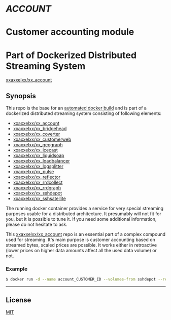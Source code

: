 # ***ACCOUNT***
# Customer accounting module
# Part of Dockerized Distributed Streaming System

[xxaxxelxx/xx_account](https://index.docker.io/u/xxaxxelxx/xx_account/)

## Synopsis
This repo is the base for an [automated docker build](https://hub.docker.com/r/xxaxxelxx/xx_account/) and is part of a dockerized distributed streaming system consisting of following elements:
* [xxaxxelxx/xx_account](https://github.com/xxaxxelxx/xx_account)
* [xxaxxelxx/xx_bridgehead](https://github.com/xxaxxelxx/xx_bridgehead)
* [xxaxxelxx/xx_coverter](https://github.com/xxaxxelxx/xx_converter)
* [xxaxxelxx/xx_customerweb](https://github.com/xxaxxelxx/xx_customerweb)
* [xxaxxelxx/xx_geograph](https://github.com/xxaxxelxx/xx_geograph)
* [xxaxxelxx/xx_icecast](https://github.com/xxaxxelxx/xx_icecast)
* [xxaxxelxx/xx_liquidsoap](https://github.com/xxaxxelxx/xx_liquidsoap)
* [xxaxxelxx/xx_loadbalancer](https://github.com/xxaxxelxx/xx_loadbalancer)
* [xxaxxelxx/xx_logsplitter](https://github.com/xxaxxelxx/xx_logsplitter)
* [xxaxxelxx/xx_pulse](https://github.com/xxaxxelxx/xx_pulse)
* [xxaxxelxx/xx_reflector](https://github.com/xxaxxelxx/xx_reflector)
* [xxaxxelxx/xx_rrdcollect](https://github.com/xxaxxelxx/xx_rrdcollect)
* [xxaxxelxx/xx_rrdgraph](https://github.com/xxaxxelxx/xx_rrdgraph)
* [xxaxxelxx/xx_sshdepot](https://github.com/xxaxxelxx/xx_sshdepot)
* [xxaxxelxx/xx_sshsatellite](https://github.com/xxaxxelxx/xx_sshsatellite)

The running docker container provides a service for very special streaming purposes usable for a distributed architecture.
It presumably will not fit for you, but it is possible to tune it. If you need some additional information, please do not hesitate to ask.

This [xxaxxelxx/xx_account](https://hub.docker.com/r/xxaxxelxx/xx_account/) repo is an essential part of a complex compound used for streaming.
It's main purpose is customer accounting based on streamed bytes, scaled prices are possible. It works either in retroactive (lower prices on higher data amounts affect all the used data volume) or not.

### Example
```bash
$ docker run -d --name account_CUSTOMER_ID --volumes-from sshdepot --restart=always xxaxxelxx/xx_account CUSTOMER_ID 0#0.07+10000#0.064+25000#0.056+50000#0.045+100000#0.036+250000#0.028+500000#0.022 retroactive
```
***

## License

[MIT](https://github.com/xxaxxelxx/xx_Liquidsoap/blob/master/LICENSE.md)
